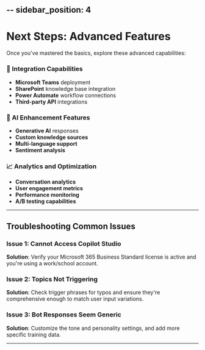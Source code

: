 --
sidebar_position: 4
---

# Next Steps: Advanced Features

Once you've mastered the basics, explore these advanced capabilities:

### 🔗 Integration Capabilities
- **Microsoft Teams** deployment
- **SharePoint** knowledge base integration  
- **Power Automate** workflow connections
- **Third-party API** integrations

### 🧠 AI Enhancement Features
- **Generative AI** responses
- **Custom knowledge sources**
- **Multi-language support**
- **Sentiment analysis**

### 📈 Analytics and Optimization
- **Conversation analytics**
- **User engagement metrics**
- **Performance monitoring**
- **A/B testing capabilities**

---

## Troubleshooting Common Issues

### Issue 1: Cannot Access Copilot Studio
**Solution**: Verify your Microsoft 365 Business Standard license is active and you're using a work/school account.

### Issue 2: Topics Not Triggering
**Solution**: Check trigger phrases for typos and ensure they're comprehensive enough to match user input variations.

### Issue 3: Bot Responses Seem Generic
**Solution**: Customize the tone and personality settings, and add more specific training data.

---